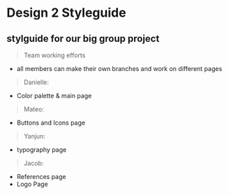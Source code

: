 # Design 2 Styleguide 

## stylguide for our big group project 

> Team working efforts 
- all members can make their own branches and work on different pages 


> Danielle: 
- Color palette & main page


> Mateo: 
- Buttons and Icons page 

> Yanjun: 
- typography page 


> Jacob: 
- References page 
- Logo Page 




